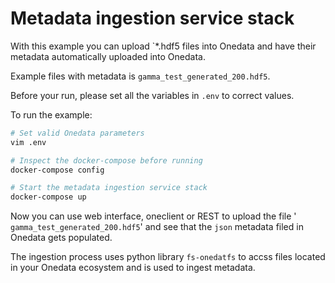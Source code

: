 # Metadata ingestion service stack

With this example you can upload `*.hdf5 files into Onedata and have their metadata automatically uploaded into Onedata.

Example files with metadata is `gamma_test_generated_200.hdf5`.

Before your run, please set all the variables in `.env` to correct values.

To run the example:

```bash
# Set valid Onedata parameters
vim .env

# Inspect the docker-compose before running
docker-compose config

# Start the metadata ingestion service stack
docker-compose up
```

Now you can use web interface, oneclient or REST to upload the file ' `gamma_test_generated_200.hdf5`' and see that the `json` metadata filed in Onedata gets populated.

The ingestion process uses python library `fs-onedatfs` to accss files located in your Onedata ecosystem and is used to ingest metadata.
